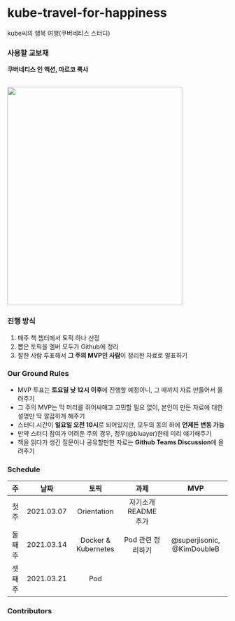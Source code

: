# kube-travel-for-happiness
kube씨의 행복 여행(쿠버네티스 스터디)

### 사용할 교보재
**쿠버네티스 인 액션, 마르코 룩샤**

<br>

<img src=https://user-images.githubusercontent.com/37579681/109306312-590c6c00-7882-11eb-8d12-fcc904385504.png width=400 height=500 />


### 진행 방식
1. 매주 책 챕터에서 토픽 하나 선정
2. 뽑은 토픽을 멤버 모두가 Github에 정리
3. 잘한 사람 투표해서 **그 주의 MVP인 사람**이 정리한 자료로 발표하기

### Our Ground Rules
- MVP 투표는 **토요일 낮 12시 이후**에 진행할 예정이니, 그 때까지 자료 만들어서 올려주기
- 그 주의 MVP는 막 머리를 쥐어싸매고 고민할 필요 없이, 본인이 만든 자료에 대한 설명만 딱 깔끔하게 해주기
- 스터디 시간이 **일요일 오전 10시**로 되어있지만, 모두의 동의 하에 **언제든 변동 가능**
- 만약 스터디 참여가 어려운 주의 경우, 정우(@bluayer)한테 미리 얘기해주기
- 책을 읽다가 생긴 질문이나 공유할만한 자료는 **Github Teams Discussion**에 올려주기

### Schedule
|주|날짜|토픽|과제|MVP|
|:----:|:----:|:-----:|:-----:|:----:|
|첫 주|2021.03.07|Orientation|자기소개 README 추가||
|둘째 주|2021.03.14|Docker & Kubernetes|Pod 관련 정리하기|@superjisonic, @KimDoubleB|
|셋째 주|2021.03.21|Pod|||


### Contributors
